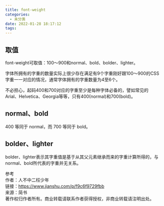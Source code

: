 ```yaml
---
title: font-weight
categories:
  - 未分类
date: 2022-01-28 18:17:12
tags:
---
```

## 取值
font-weight可取值：100～900和normal、bold、bolder、lighter。

字体所拥有的字重的数量实际上很少存在满足有9个字重刚好跟100～900的CSS字重一一对应的情况，通常字体拥有的字重数量为4至6个。

不必担心，起码400和700对应的字重至少是每种字体必备的，譬如常见的 Arial、Helvetica、Georgia等等，只有400(normal)和700(bold)。


## normal、bold
400 等同于 normal，而 700 等同于 bold。

## bolder、lighter
bolder、lighter表示其字重值是基于从其父元素继承而来的字重计算所得的，与normal、bold所代表的字重并无关系。  

参考  
作者：人不中二枉少年  
链接：https://www.jianshu.com/p/f9c6f9729fbb  
来源：简书  
著作权归作者所有。商业转载请联系作者获得授权，非商业转载请注明出处。